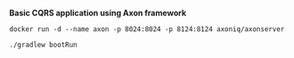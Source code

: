 **Basic CQRS application using Axon framework**

```
docker run -d --name axon -p 8024:8024 -p 8124:8124 axoniq/axonserver
```

```
./gradlew bootRun
```



